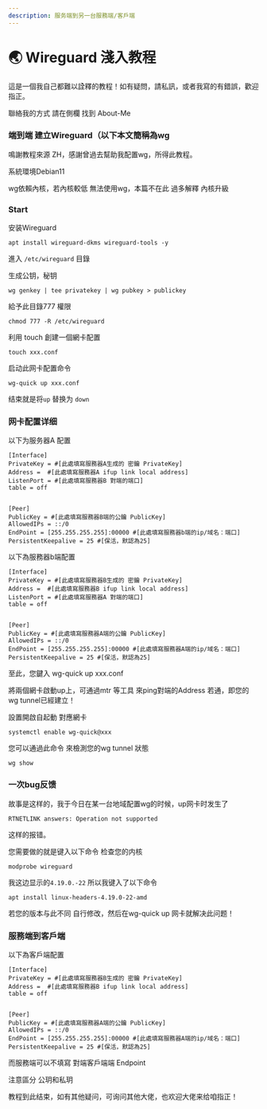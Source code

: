 ```yaml
---
description: 服务端到另一台服務端/客戶端
---
```


# 🌏 Wireguard 淺入教程

這是一個我自己都難以詮釋的教程！如有疑問，請私訊，或者我寫的有錯誤，歡迎指正。

聯絡我的方式 請在側欄 找到 About-Me

### 端到端 建立Wireguard（以下本文簡稱為wg

鳴謝教程來源 ZH，感謝曾過去幫助我配置wg，所得此教程。

系統環境Debian11

wg依賴內核，若內核較低 無法使用wg，本篇不在此 過多解釋 內核升級

### Start

安装Wireguard

```
apt install wireguard-dkms wireguard-tools -y
```

進入  `/etc/wireguard` 目錄

生成公钥，秘钥

```
wg genkey | tee privatekey | wg pubkey > publickey 
```

給予此目錄777 權限

```
chmod 777 -R /etc/wireguard
```

利用 touch 創建一個網卡配置

```
touch xxx.conf
```

启动此网卡配置命令

```
wg-quick up xxx.conf
```

结束就是将`up` 替换为 `down`

### 网卡配置详细

以下为服务器A 配置&#x20;

```
[Interface]
PrivateKey = #[此處填寫服務器A生成的 密鑰 PrivateKey]
Address =  #[此處填寫服務器A ifup link local address]
ListenPort = #[此處填寫服務器B 對端的端口]
table = off


[Peer]
PublicKey = #[此處填寫服務器B端的公鑰 PublicKey]
AllowedIPs = ::/0
EndPoint = [255.255.255.255]:00000 #[此處填寫服務器b端的ip/域名：端口]
PersistentKeepalive = 25 #[保活，默認為25]
```

以下為服務器b端配置

```
[Interface]
PrivateKey = #[此處填寫服務器B生成的 密鑰 PrivateKey]
Address =  #[此處填寫服務器B ifup link local address]
ListenPort = #[此處填寫服務器A 對端的端口]
table = off


[Peer]
PublicKey = #[此處填寫服務器A端的公鑰 PublicKey]
AllowedIPs = ::/0
EndPoint = [255.255.255.255]:00000 #[此處填寫服務器A端的ip/域名：端口]
PersistentKeepalive = 25 #[保活，默認為25]
```

至此，您鍵入 wg-quick up xxx.conf

將兩個網卡啟動up上，可通過mtr 等工具 來ping對端的Address 若通，即您的wg tunnel已經建立！



設置開啟自起動 對應網卡

```
systemctl enable wg-quick@xxx
```

您可以通過此命令 來檢測您的wg tunnel 狀態&#x20;

```
wg show
```

### &#x20;一次bug反馈

故事是这样的，我于今日在某一台地域配置wg的时候，up网卡时发生了

`RTNETLINK answers: Operation not supported`&#x20;

这样的报错。

您需要做的就是键入以下命令 检查您的内核&#x20;

```
modprobe wireguard
```

我这边显示的`4.19.0.-22` 所以我键入了以下命令&#x20;

```
apt install linux-headers-4.19.0-22-amd 
```

若您的版本与此不同 自行修改，然后在wg-quick up 网卡就解决此问题！

### 服務端到客戶端

以下為客戶端配置

```
[Interface]
PrivateKey = #[此處填寫服務器B生成的 密鑰 PrivateKey]
Address =  #[此處填寫服務器B ifup link local address]
table = off


[Peer]
PublicKey = #[此處填寫服務器A端的公鑰 PublicKey]
AllowedIPs = ::/0
EndPoint = [255.255.255.255]:00000 #[此處填寫服務器A端的ip/域名：端口]
PersistentKeepalive = 25 #[保活，默認為25]
```

而服務端可以不填寫 對端客戶端端 Endpoint

注意區分 公玥和私玥



教程到此结束，如有其他疑问，可询问其他大佬，也欢迎大佬来给咱指正！



